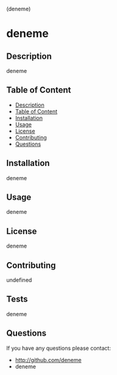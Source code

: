 
(deneme)
# deneme

## Description

deneme

## Table of Content

  - [Description](#description)
  - [Table of Content](#table-of-content)
  - [Installation](#installation)
  - [Usage](#usage)
  - [License](#lisence)
  - [Contributing](#contributing)
  - [Questions](#questions)

## Installation

deneme

## Usage

deneme

## License

deneme

## Contributing

undefined

## Tests

deneme

## Questions

If you have any questions please contact:
- http://github.com/deneme
- deneme

  
  